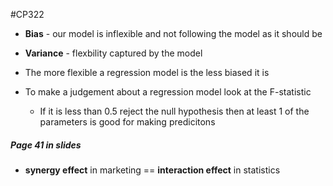 #CP322 

- **Bias** - our model is inflexible and not following the model as it should be
- **Variance** - flexbility captured by the model 

- The more flexible a regression model is the less biased it is

- To make a judgement about a regression model look at the F-statistic
	- If it is less than 0.5 reject the null hypothesis then at least 1 of the parameters is good for making predicitons



##### Page 41 in slides
- **synergy effect** in marketing == **interaction effect** in statistics